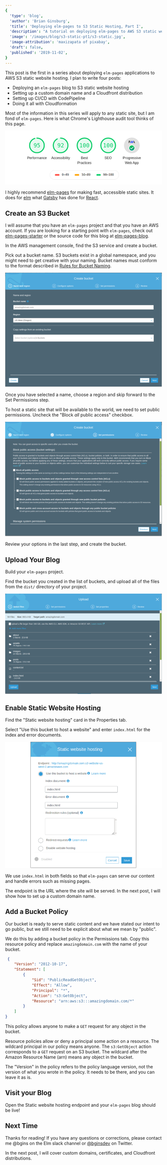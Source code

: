 ```yaml
---
{
  'type': 'blog',
  'author': 'Brian Ginsburg',
  'title': 'Deploying elm-pages to S3 Static Hosting, Part I',
  'description': "A tutorial on deploying elm-pages to AWS S3 static website hosting.",
  'image': '/images/blog/s3-static-pt1/s3-static.jpg',
  'image-attribution': 'maxizapata of pixabay',
  'draft': false,
  'published': '2019-11-02',
}
---
```


This post is the first in a series about deploying `elm-pages` applications to
AWS S3 static website hosting. I plan to write four posts:

- Deploying an `elm-pages` blog to S3 static website hosting
- Setting up a custom domain name and a Cloudfront distribution
- Setting up CI/CD with CodePipeline
- Doing it all with Cloudformation

Most of the information in this series will apply to any static site, but I am
fond of `elm-pages`. Here is what Chrome's Lighthouse audit tool thinks of this
page.

![Lighthouse report](/images/blog/s3-static-pt1/lighthouse.png)

I highly recommend [elm-pages](https://github.com/dillonkearns/elm-pages) for
making fast, accessible static sites. It does for [elm](https://elm-lang.org/)
what [Gatsby](https://www.gatsbyjs.org/) has done for
[React](https://reactjs.org/).

## Create an S3 Bucket

I will assume that you have an `elm-pages` project and that you have an AWS
account. If you are looking for a starting point with `elm-pages`, check out
[elm-pages-starter](https://github.com/dillonkearns/elm-pages-starter) or the
source code for this blog at
[elm-pages-blog](https://github.com/bgins/elm-pages-blog).

In the AWS management console, find the S3 service and create a bucket.

Pick out a bucket name. S3 buckets exist in a global namespace, and you might
need to get creative with your naming. Bucket names must conform to the format
described in [Rules for Bucket
Naming](https://docs.aws.amazon.com/AmazonS3/latest/dev/BucketRestrictions.html#bucketnamingrules).

![Good bucket name](/images/blog/s3-static-pt1/good-bucket-name.png) 

Once you have selected a name, choose a region and skip forward to the Set
Permissions step.

To host a static site that will be available to the world, we need to set public
permissions. Uncheck the "Block *all* public access" checkbox.

![Set public access](/images/blog/s3-static-pt1/public-access.png) 

Review your options in the last step, and create the bucket.

## Upload Your Blog

Build your `elm-pages` project. 

Find the bucket you created in the list of buckets, and upload all of the files
from the `dist/` directory of your project.

![Set public access](/images/blog/s3-static-pt1/upload.png) 


## Enable Static Website Hosting

Find the "Static website hosting" card in the Properties tab. 

Select "Use this bucket to host a website" and enter `index.html` for the index
and error documents.

![Set public access](/images/blog/s3-static-pt1/static-hosting.png) 

We use `index.html` in both fields so that `elm-pages` can serve our content and
handle errors such as missing pages.

The endpoint is the URL where the site will be served. In the next post, I will
show how to set up a custom domain name.

## Add a Bucket Policy

Our bucket is ready to serve static content and we have stated our intent to go
public, but we still need to be explicit about what we mean by "public".

We do this by adding a bucket policy in the Permissions tab. Copy this resource
policy and replace `amazingdomain.com` with the name of your bucket.

```json
 {
    "Version": "2012-10-17",
    "Statement": [
        {
            "Sid": "PublicReadGetObject",
            "Effect": "Allow",
            "Principal": "*",
            "Action": "s3:GetObject",
            "Resource": "arn:aws:s3:::amazingdomain.com/*"
        }
    ]
}
```

This policy allows anyone to make a `GET` request for any object in the bucket.

Resource policies allow or deny a principal some action on a resource. The
wildcard principal in our policy means anyone. The `s3:GetObject` action
corresponds to a `GET` request on an S3 bucket. The wildcard after the Amazon
Resource Name (arn) means any object in the bucket.

The "Version" in the policy refers to the policy language version, not the
version of what you wrote in the policy. It needs to be there, and you can leave
it as is.

## Visit your Blog

Open the Static website hosting endpoint and your `elm-pages` blog should be
live!

## Next Time

Thanks for reading! If you have any questions or corrections, please contact me
@bgins on the Elm slack channel or [@bginsdev](https://twitter.com/bginsdev) on Twitter.

In the next post, I will cover custom domains, certificates, and Cloudfront
distributions.
